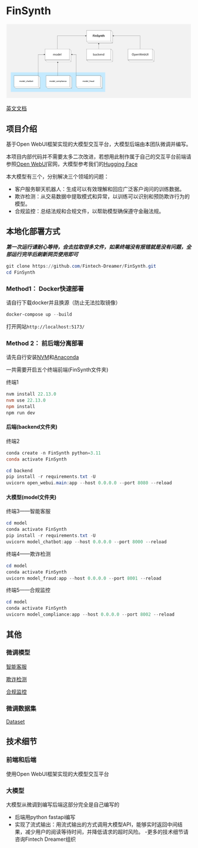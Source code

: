 # FinSynth

![FinSynth](./docs/FinSynth.png)

[英文文档](./docs/README.en.md)

## 项目介绍

基于Open WebUI框架实现的大模型交互平台，大模型后端由本团队微调并编写。

本项目内部代码并不需要太多二次改进，若想用此制作属于自己的交互平台前端请参照[Open WebUI](https://docs.openwebui.com/)官网，大模型参考我们的[Hugging Face](https://huggingface.co/)

本大模型有三个，分别解决三个领域的问题：

- 客户服务聊天机器人：生成可以有效理解和回应广泛客户询问的训练数据。
- 欺诈检测：从交易数据中提取模式和异常，以训练可以识别和预防欺诈行为的模型。
- 合规监控：总结法规和合规文件，以帮助模型确保遵守金融法规。

## 本地化部署方式

***第一次运行请耐心等待，会去拉取很多文件，如果终端没有报错就是没有问题，全部运行完毕后刷新网页使用即可***

```powershell
git clone https://github.com/Fintech-Dreamer/FinSynth.git
cd FinSynth
```

### Method1： Docker快速部署
请自行下载docker并且换源（防止无法拉取镜像）

```powershell
docker-compose up --build
```

打开网站`http://localhost:5173/`

### Method 2： 前后端分离部署

请先自行安装[NVM](https://nvm.p6p.net/)和[Anaconda](https://www.anaconda.com/download)

一共需要开启五个终端前端(FinSynth文件夹)

终端1

```powershell
nvm install 22.13.0
nvm use 22.13.0
npm install
npm run dev
```

#### 后端(backend文件夹)

终端2

```powershell
conda create -n FinSynth python=3.11
conda activate FinSynth
```

```powershell
cd backend
pip install -r requirements.txt -U
uvicorn open_webui.main:app --host 0.0.0.0 --port 8080 --reload
```

#### 大模型(model文件夹)

终端3——智能客服

```powershell
cd model
conda activate FinSynth
pip install -r requirements.txt -U
uvicorn model_chatbot:app --host 0.0.0.0 --port 8000 --reload
```

终端4——欺诈检测

```powershell
cd model
conda activate FinSynth
uvicorn model_fraud:app --host 0.0.0.0 --port 8001 --reload
```

终端5——合规监控

```powershell
cd model
conda activate FinSynth
uvicorn model_compliance:app --host 0.0.0.0 --port 8002 --reload
```

## 其他

### 微调模型

[智能客服](https://huggingface.co/Fintech-Dreamer/FinSynth_model_chatbot)

[欺诈检测](https://huggingface.co/Fintech-Dreamer/FinSynth_model_fraud)

[合规监控](https://huggingface.co/Fintech-Dreamer/FinSynth_model_compliance)

### 微调数据集

[Dataset ](https://huggingface.co/datasets/Fintech-Dreamer/FinSynth_data)

## 技术细节

### 前端和后端

使用Open WebUI框架实现的大模型交互平台

### 大模型

大模型从微调到编写后端这部分完全是自己编写的

- 后端用python fastapi编写
- 实现了流式输出：用流式输出的方式调用大模型API，能够实时返回中间结果，减少用户的阅读等待时间，并降低请求的超时风险。
-更多的技术细节请咨询Fintech Dreamer组织
